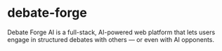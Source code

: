 # debate-forge
Debate Forge AI is a full-stack, AI-powered web platform that lets users engage in structured debates with others — or even with AI opponents.

